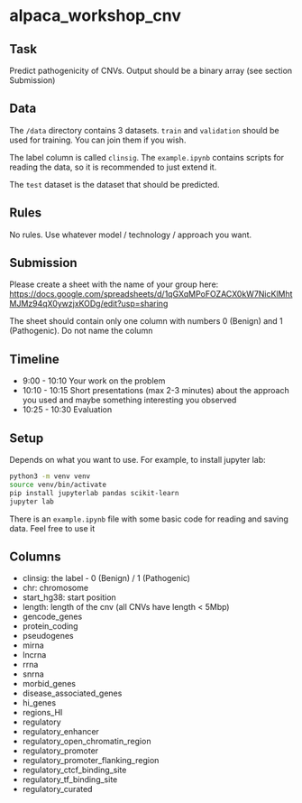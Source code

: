 # alpaca_workshop_cnv

## Task

Predict pathogenicity of CNVs. Output should be a binary array (see section Submission)

## Data

The `/data` directory contains 3 datasets. `train` and `validation` should be used for training.
You can join them if you wish.

The label column is called `clinsig`. The `example.ipynb` contains scripts for reading the data,
so it is recommended to just extend it.

The `test` dataset is the dataset that should be predicted.

## Rules

No rules. Use whatever model / technology / approach you want. 

## Submission

Please create a sheet with the name of your group here: https://docs.google.com/spreadsheets/d/1qGXqMPoFOZACX0kW7NicKlMhtMJMz94qX0ywzjxKODg/edit?usp=sharing

The sheet should contain only one column with numbers 0 (Benign) and 1 (Pathogenic). Do not name the column

## Timeline

* 9:00 - 10:10 Your work on the problem
* 10:10 - 10:15 Short presentations (max 2-3 minutes) about the approach you used and maybe something interesting you observed
* 10:25 - 10:30 Evaluation

## Setup

Depends on what you want to use. For example, to install jupyter lab:

```bash
python3 -m venv venv
source venv/bin/activate
pip install jupyterlab pandas scikit-learn
jupyter lab
```

There is an `example.ipynb` file with some basic code for reading and saving data. Feel free to use it

## Columns

* clinsig: the label - 0 (Benign) / 1 (Pathogenic)
* chr: chromosome
* start_hg38: start position
* length: length of the cnv (all CNVs have length < 5Mbp)
* gencode_genes
* protein_coding
* pseudogenes
* mirna
* lncrna
* rrna
* snrna
* morbid_genes
* disease_associated_genes
* hi_genes
* regions_HI
* regulatory
* regulatory_enhancer
* regulatory_open_chromatin_region
* regulatory_promoter
* regulatory_promoter_flanking_region
* regulatory_ctcf_binding_site
* regulatory_tf_binding_site
* regulatory_curated
